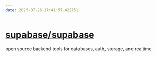 ```yaml
---
date: 2025-07-26 17:41:57.422751
---
```


# [supabase/supabase](https://github.com/supabase/supabase)

open source backend tools for databases, auth, storage, and realtime